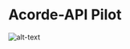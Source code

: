 # Acorde-API Pilot 
![alt-text](https://github.com/BobFroes/test-acorde-alunos-api/blob/master/back.gif)
